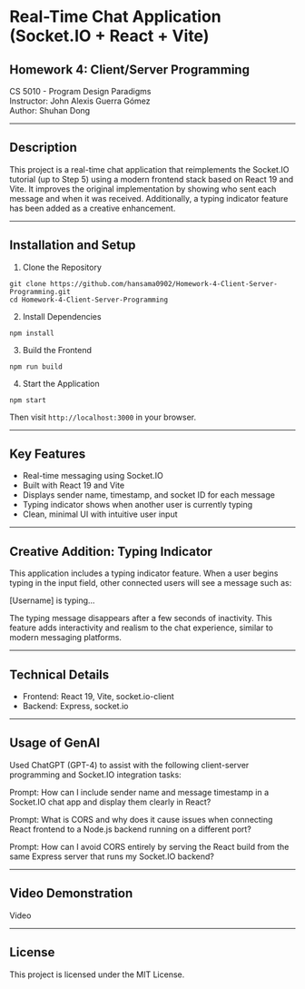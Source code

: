 # Real-Time Chat Application (Socket.IO + React + Vite)

## Homework 4: Client/Server Programming  
CS 5010 - Program Design Paradigms  
Instructor: John Alexis Guerra Gómez  
Author: Shuhan Dong

---

## Description

This project is a real-time chat application that reimplements the Socket.IO tutorial (up to Step 5) using a modern frontend stack based on React 19 and Vite. It improves the original implementation by showing who sent each message and when it was received. Additionally, a typing indicator feature has been added as a creative enhancement.

---

## Installation and Setup

1. Clone the Repository

```
git clone https://github.com/hansama0902/Homework-4-Client-Server-Programming.git
cd Homework-4-Client-Server-Programming
```

2. Install Dependencies

```
npm install
```

3. Build the Frontend

```
npm run build
```

4. Start the Application

```
npm start
```

Then visit `http://localhost:3000` in your browser.

---

## Key Features

- Real-time messaging using Socket.IO
- Built with React 19 and Vite
- Displays sender name, timestamp, and socket ID for each message
- Typing indicator shows when another user is currently typing
- Clean, minimal UI with intuitive user input

---

## Creative Addition: Typing Indicator

This application includes a typing indicator feature. When a user begins typing in the input field, other connected users will see a message such as:

[Username] is typing...

The typing message disappears after a few seconds of inactivity. This feature adds interactivity and realism to the chat experience, similar to modern messaging platforms.

---

## Technical Details

- Frontend: React 19, Vite, socket.io-client
- Backend: Express, socket.io

---

## Usage of GenAI

Used ChatGPT (GPT-4) to assist with the following client-server programming and Socket.IO integration tasks:

Prompt: How can I include sender name and message timestamp in a Socket.IO chat app and display them clearly in React?

Prompt: What is CORS and why does it cause issues when connecting React frontend to a Node.js backend running on a different port?

Prompt: How can I avoid CORS entirely by serving the React build from the same Express server that runs my Socket.IO backend?

---


## Video Demonstration

Video

---

## License

This project is licensed under the MIT License.
